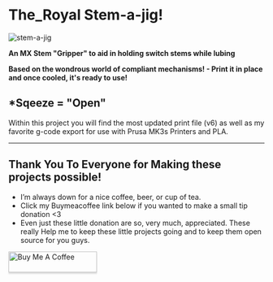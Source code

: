 # The_Royal Stem-a-jig!

![stem-a-jig](https://cdn.discordapp.com/attachments/709765245626744852/712802623379472434/image0.jpg)

 **An MX Stem "Gripper" to aid in holding switch stems while lubing**
 
 **Based on the wondrous world of compliant mechanisms! - Print it in place and once cooled, it's ready to use!**
 
 ## *Sqeeze = "Open"

Within this project you will find the most updated print file (v6) as well as my favorite g-code export for use with Prusa MK3s Printers and PLA.

 ___

 ## Thank You To Everyone for Making these projects possible!

- I’m always down for a nice coffee, beer, or cup of tea. 
- Click my Buymeacoffee link below if you wanted to make a small tip donation <3
- Even just these little donation are so, very much, appreciated.  These really Help me to keep these little projects going and to keep them open source for you guys. 

<a href="https://www.buymeacoffee.com/xQnlh8tRs" target="_blank"><img src="https://www.buymeacoffee.com/assets/img/custom_images/orange_img.png" alt="Buy Me A Coffee" style="height: 41px !important;width: 174px !important;box-shadow: 0px 3px 2px 0px rgba(190, 190, 190, 0.5) !important;-webkit-box-shadow: 0px 3px 2px 0px rgba(190, 190, 190, 0.5) !important;" ></a>


